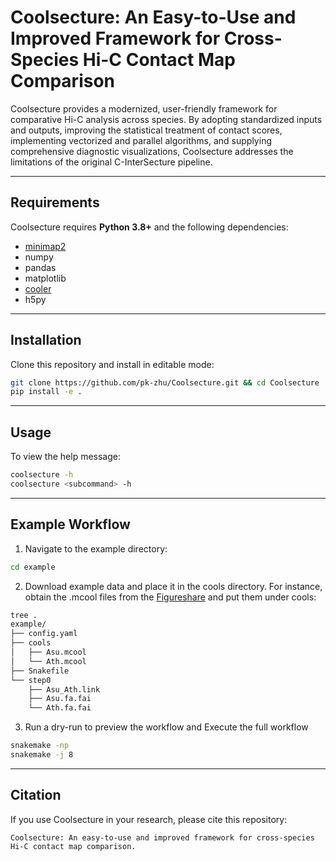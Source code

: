 # Coolsecture: An Easy-to-Use and Improved Framework for Cross-Species Hi-C Contact Map Comparison

Coolsecture provides a modernized, user-friendly framework for comparative Hi-C analysis across species. By adopting standardized inputs and outputs, improving the statistical treatment of contact scores, implementing vectorized and parallel algorithms, and supplying comprehensive diagnostic visualizations, Coolsecture addresses the limitations of the original C-InterSecture pipeline.

---

## Requirements

Coolsecture requires **Python 3.8+** and the following dependencies:

- [minimap2](https://github.com/lh3/minimap2)  
- numpy  
- pandas  
- matplotlib  
- [cooler](https://github.com/open2c/cooler)
- h5py  

---

## Installation

Clone this repository and install in editable mode:

```bash
git clone https://github.com/pk-zhu/Coolsecture.git && cd Coolsecture
pip install -e .
```

---

## Usage

To view the help message:

```bash
coolsecture -h
coolsecture <subcommand> -h
```

---

## Example Workflow

1. Navigate to the example directory:

```bash
cd example
```

2. Download example data and place it in the cools directory. For instance, obtain the .mcool files from the [Figureshare](https://github.com/pk-zhu/Coolsecture) and put them under cools:

```bash
tree .
example/
├── config.yaml
├── cools
│   ├── Asu.mcool
│   └── Ath.mcool
├── Snakefile
└── step0
    ├── Asu_Ath.link
    ├── Asu.fa.fai
    └── Ath.fa.fai
```

3. Run a dry-run to preview the workflow and Execute the full workflow

```bash
snakemake -np
snakemake -j 8
```

---

## Citation

If you use Coolsecture in your research, please cite this repository:
```
Coolsecture: An easy-to-use and improved framework for cross-species Hi-C contact map comparison.
```
